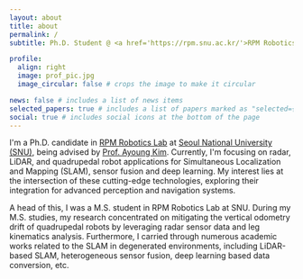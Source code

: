 ```yaml
---
layout: about
title: about
permalink: /
subtitle: Ph.D. Student @ <a href='https://rpm.snu.ac.kr/'>RPM Robotics Lab</a> at <a href='https://www.snu.ac.kr/'>SNU</a>

profile:
  align: right
  image: prof_pic.jpg
  image_circular: false # crops the image to make it circular

news: false # includes a list of news items
selected_papers: true # includes a list of papers marked as "selected={true}"
social: true # includes social icons at the bottom of the page
---
```



I'm a Ph.D. candidate in [RPM Robotics Lab](https://rpm.snu.ac.kr/) at [Seoul National University (SNU)](https://www.snu.ac.kr/), being advised by [Prof. Ayoung Kim](https://ayoungk.github.io/). 
Currently, I'm focusing on radar, LiDAR, and quadrupedal robot applications for Simultaneous Localization and Mapping (SLAM), sensor fusion and deep learning. 
My interest lies at the intersection of these cutting-edge technologies, exploring their integration for advanced perception and navigation systems. 

A head of this, I was a M.S. student in RPM Robotics Lab at SNU. 
During my M.S. studies, my research concentrated on mitigating the vertical odometry drift of quadrupedal robots by leveraging radar sensor data and leg kinematics analysis.
Furthermore, I carried through numerous academic works related to the SLAM in degenerated environments, including LiDAR-based SLAM, heterogeneous sensor fusion, deep learning based data conversion, etc. 